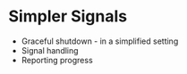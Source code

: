 # Simpler Signals

* Graceful shutdown - in a simplified setting
* Signal handling
* Reporting progress

[fused Future (likely) has no path to standardization]: https://users.rust-lang.org/t/why-doesnt-tokio-select-require-fusedfuture/46975/9
[Graceful shutdown (Tokio: mini-redis and tiny)]: https://github.com/tokio-rs/tokio/discussions/1819
